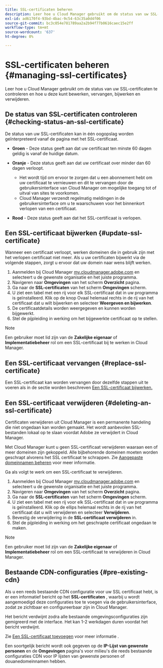 ```yaml
---
title: SSL-certificaten beheren
description: Leer hoe u Cloud Manager gebruikt om de status van uw SSL-certificaten te controleren en hoe u deze kunt bewerken, vervangen, bijwerken en verwijderen.
exl-id: ad6170f4-93bd-4bac-9c54-63c35a0d4f06
source-git-commit: bc3c054e781789aa2a2b94f77b0616caec15e2ff
workflow-type: tm+mt
source-wordcount: '637'
ht-degree: 0%

---
```



# SSL-certificaten beheren {#managing-ssl-certificates}

Leer hoe u Cloud Manager gebruikt om de status van uw SSL-certificaten te controleren en hoe u deze kunt bewerken, vervangen, bijwerken en verwijderen.

## De status van SSL-certificaten controleren {#checking-status-an-ssl-certificate}

De status van uw SSL-certificaten kan in één oogopslag worden geïnterpreteerd vanaf de pagina met het SSL-certificaat.

* **Groen** - Deze status geeft aan dat uw certificaat ten minste 60 dagen geldig is vanaf de huidige datum.

* **Oranje** - Deze status geeft aan dat uw certificaat over minder dan 60 dagen verloopt.
   * Het wordt tijd om ervoor te zorgen dat u een abonnement hebt om uw certificaat te vernieuwen en dit te vervangen door de gebruikersinterface van Cloud Manager om mogelijke toegang tot of uitval van sites te voorkomen.
   * Cloud Manager verzendt regelmatig meldingen in de gebruikersinterface om u te waarschuwen voor het binnenkort verlopen van een certificaat.

* **Rood** - Deze status geeft aan dat het SSL-certificaat is verlopen.

## Een SSL-certificaat bijwerken {#update-ssl-certificate}

Wanneer een certificaat verloopt, werken domeinen die in gebruik zijn met het verlopen certificaat niet meer. Als u uw certificaten bijwerkt via de volgende stappen, zorgt u ervoor dat uw domein naar wens blijft werken.

1. Aanmelden bij Cloud Manager [my.cloudmanager.adobe.com](https://my.cloudmanager.adobe.com/) en selecteert u de gewenste organisatie en het juiste programma.
1. Navigeren naar **Omgevingen** van het scherm **Overzicht** pagina.
1. Ga naar de **SSL-certificaten** van het scherm **Omgevingen** scherm.
1. U ziet een tabel met een rij voor elk SSL-certificaat dat in uw programma is geïnstalleerd. Klik op de knop Ovaal helemaal rechts in de rij van het certificaat dat u wilt bijwerken en selecteer **Weergeven en bijwerken**.
1. De certificaatdetails worden weergegeven en kunnen worden bijgewerkt.
1. Stel de pijpleiding in werking om het bijgewerkte certificaat op te stellen.

>[!NOTE]
>
>Een gebruiker moet lid zijn van de **Zakelijke eigenaar** of **Implementatiebeheer** rol om een SSL-certificaat bij te werken in Cloud Manager.

## Een SSL-certificaat vervangen {#replace-ssl-certificate}

Een SSL-certificaat kan worden vervangen door dezelfde stappen uit te voeren als in de sectie worden beschreven [Een SSL-certificaat bijwerken.](#update-ssl-certificate)

## Een SSL-certificaat verwijderen {#deleting-an-ssl-certificate}

Certificaten verwijderen uit Cloud Manager is een permanente handeling die niet ongedaan kan worden gemaakt. Het wordt aanbevolen SSL-bestanden lokaal op te slaan voordat Adobe ze verwijdert in Cloud Manager.

Met Cloud Manager kunt u geen SSL-certificaat verwijderen waaraan een of meer domeinen zijn gekoppeld. Alle bijbehorende domeinen moeten worden geschrapt alvorens het SSL certificaat te schrappen. Zie [Aangepaste domeinnamen beheren](/help/implementing/cloud-manager/custom-domain-names/managing-custom-domain-names.md) voor meer informatie.

Ga als volgt te werk om een SSL-certificaat te verwijderen.

1. Aanmelden bij Cloud Manager [my.cloudmanager.adobe.com](https://my.cloudmanager.adobe.com/) en selecteert u de gewenste organisatie en het juiste programma.
1. Navigeren naar **Omgevingen** van het scherm **Overzicht** pagina.
1. Ga naar de **SSL-certificaten** van het scherm **Omgevingen** scherm.
1. U ziet een tabel met een rij voor elk SSL-certificaat dat in uw programma is geïnstalleerd. Klik op de ellips helemaal rechts in de rij van het certificaat dat u wilt verwijderen en selecteer **Verwijderen**.
1. Bevestig de verwijdering in de **SSL-certificaat verwijderen** in.
1. Stel de pijpleiding in werking om het geschrapte certificaat ongedaan te maken.

>[!NOTE]
>
>Een gebruiker moet lid zijn van de **Zakelijke eigenaar** of **Implementatiebeheer** rol om een SSL-certificaat te verwijderen in Cloud Manager.

## Bestaande CDN-configuraties {#pre-existing-cdn}

Als u een reeds bestaande CDN configuratie voor uw SSL certificaat hebt, is er een informatief bericht op het **SSL-certificaten** , waarbij u wordt aangemoedigd deze configuraties toe te voegen via de gebruikersinterface, zodat ze zichtbaar en configureerbaar zijn in Cloud Manager.

Het bericht verdwijnt zodra alle bestaande omgevingsconfiguraties zijn gemigreerd met de interface. Het kan 1-2 werkdagen duren voordat het bericht verdwijnt.

Zie [Een SSL-certificaat toevoegen](/help/implementing/cloud-manager/managing-ssl-certifications/add-ssl-certificate.md) voor meer informatie .

Een soortgelijk bericht wordt ook gegeven op de **IP-Lijst van gewenste personen** en de **Omgevingen** pagina&#39;s voor milieu&#39;s die reeds bestaande configuraties CDN voor IP lijsten van gewenste personen of douanedomeinnamen hebben.
